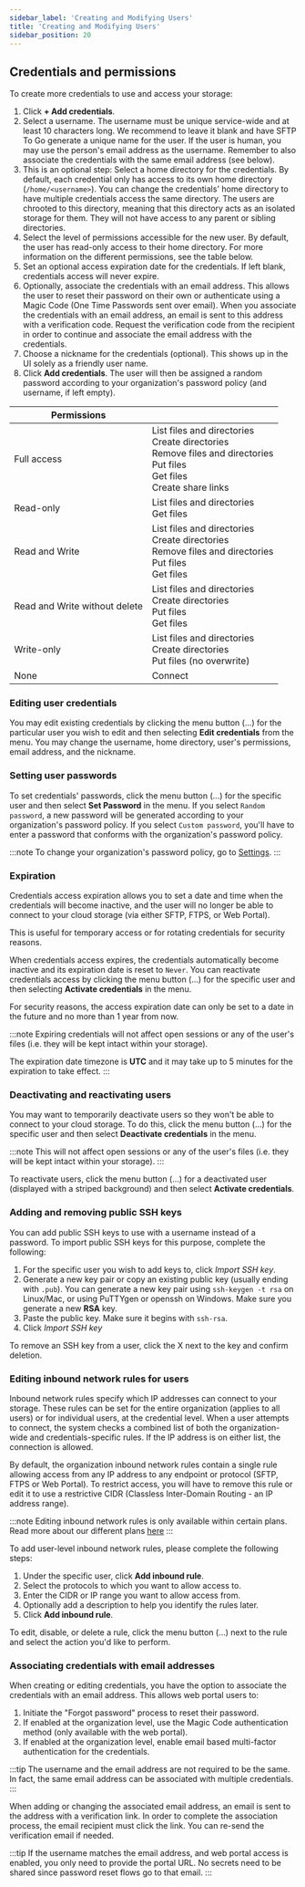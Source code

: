 ```yaml
---
sidebar_label: 'Creating and Modifying Users'
title: 'Creating and Modifying Users'
sidebar_position: 20
---
```

## Credentials and permissions

To create more credentials to use and access your storage:

1. Click **+ Add credentials**.
2. Select a username. The username must be unique service-wide and at least 10 characters long. We recommend to leave it blank and have SFTP To Go generate a unique name for the user. If the user is human, you may use the person's email address as the username. Remember to also associate the credentials with the same email address (see below).
3. This is an optional step: Select a home directory for the credentials. By default, each credential only has access to its own home directory (`/home/<username>`). You can change the credentials' home directory to have multiple credentials access the same directory. The users are chrooted to this directory, meaning that this directory acts as an isolated storage for them. They will not have access to any parent or sibling directories.
4. Select the level of permissions accessible for the new user. By default, the user has read-only access to their home directory. For more information on the different permissions, see the table below.
5. Set an optional access expiration date for the credentials. If left blank, credentials access will never expire.
6. Optionally, associate the credentials with an email address. This allows the user to reset their password on their own or authenticate using a Magic Code (One Time Passwords sent over email). When you associate the credentials with an email address, an email is sent to this address with a verification code. Request the verification code from the recipient in order to continue and associate the email address with the credentials.
7. Choose a nickname for the credentials (optional). This shows up in the UI solely as a friendly user name.
8. Click **Add credentials**. The user will then be assigned a random password according to your organization's password policy (and username, if left empty). 


|  Permissions  |                                                                                            |
|------------|----------------------------------------------------------------------------------------------------------|
| Full access| List files and directories<br/>Create directories<br/>Remove files and directories<br/>Put files<br/>Get files<br/>Create share links                                                               |
| Read-only  | List files and directories<br/>Get files                                                                 |
| Read and Write | List files and directories<br/>Create directories<br/>Remove files and directories<br/>Put files<br/>Get files         |
| Read and Write without delete | List files and directories<br/>Create directories<br/>Put files<br/>Get files         |
| Write-only | List files and directories<br/>Create directories<br/>Put files (no overwrite) |
| None       | Connect  |


### Editing user credentials

You may edit existing credentials by clicking the menu button (...) for the particular user you wish to edit and then selecting **Edit credentials** from the menu. You may change the username, home directory, user's permissions, email address, and the nickname. 

### Setting user passwords

To set credentials' passwords, click the menu button (...) for the specific user and then select **Set Password** in the menu. If you select `Random password`, a new password will be generated according to your organization's password policy. If you select `Custom password`, you'll have to enter a password that conforms with the organization's password policy.

:::note
To change your organization's password policy, go to [Settings](../getting-started/organization-settings#password-policy).
:::

### Expiration

Credentials access expiration allows you to set a date and time when the credentials will become inactive, and the user will no longer be able to connect to your cloud storage (via either SFTP, FTPS, or Web Portal).

This is useful for temporary access or for rotating credentials for security reasons.

When credentials access expires, the credentials automatically become inactive and its expiration date is reset to `Never`. You can reactivate credentials access by clicking the menu button (...) for the specific user and then selecting **Activate credentials** in the menu.

For security reasons, the access expiration date can only be set to a date in the future and no more than 1 year from now.

:::note
Expiring credentials will not affect open sessions or any of the user's files (i.e. they will be kept intact within your storage). 

The expiration date timezone is **UTC** and it may take up to 5 minutes for the expiration to take effect.
:::

### Deactivating and reactivating users

You may want to temporarily deactivate users so they won't be able to connect to your cloud storage. To do this, click the menu button (...) for the specific user and then select **Deactivate credentials** in the menu. 

:::note
This will not affect open sessions or any of the user's files (i.e. they will be kept intact within your storage).
:::

To reactivate users, click the menu button (...) for a deactivated user (displayed with a striped background) and then select **Activate credentials**.

### Adding and removing public SSH keys

You can add public SSH keys to use with a username instead of a password. To import public SSH keys for this purpose, complete the following:

1. For the specific user you wish to add keys to, click *Import SSH key*.
2. Generate a new key pair or copy an existing public key (usually ending with `.pub`). You can generate a new key pair using `ssh-keygen -t rsa` on Linux/Mac, or using PuTTYgen or openssh on Windows. Make sure you generate a new **RSA** key.
3. Paste the public key. Make sure it begins with `ssh-rsa`.
4. Click *Import SSH key*

To remove an SSH key from a user, click the X next to the key and confirm deletion.

### Editing inbound network rules for users

Inbound network rules specify which IP addresses can connect to your storage. These rules can be set for the entire organization (applies to all users) or for individual users, at the credential level. When a user attempts to connect, the system checks a combined list of both the organization-wide and credentials-specific rules. If the IP address is on either list, the connection is allowed.

By default, the organization inbound network rules contain a single rule allowing access from any IP address to any endpoint or protocol (SFTP, FTPS or Web Portal). To restrict access, you will have to remove this rule or edit it to use a restrictive CIDR (Classless Inter-Domain Routing - an IP address range).

:::note
Editing inbound network rules is only available within certain plans. Read more about our different plans [here](https://sftptogo.com/pricing)
:::

To add user-level inbound network rules, please complete the following steps:
1. Under the specific user, click **Add inbound rule**.
2. Select the protocols to which you want to allow access to.
3. Enter the CIDR or IP range you want to allow access from.
4. Optionally add a description to help you identify the rules later.
5. Click **Add inbound rule**.

To edit, disable, or delete a rule, click the menu button (...) next to the rule and select the action you'd like to perform.


### <a name="email">Associating credentials with email addresses</a>

When creating or editing credentials, you have the option to associate the credentials with an email address. This allows web portal users to:

1. Initiate the "Forgot password" process to reset their password.
2. If enabled at the organization level, use the Magic Code authentication method (only available with the web portal).
3. If enabled at the organization level, enable email based multi-factor authentication for the credentials.

:::tip
The username and the email address are not required to be the same. In fact, the same email address can be associated with multiple credentials. 
:::

When adding or changing the associated email address, an email is sent to the address with a verification link. In order to complete the association process, the email recipient must click the link. You can re-send the verification email if needed.

:::tip
If the username matches the email address, and web portal access is enabled, you only need to provide the portal URL. No secrets need to be shared since password reset flows go to that email.
:::
